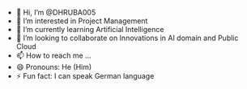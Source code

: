 - 👋 Hi, I’m @DHRUBA005
- 👀 I’m interested in Project Management
- 🌱 I’m currently learning Artificial Intelligence
- 💞️ I’m looking to collaborate on Innovations in AI domain and Public Cloud
- 📫 How to reach me ...
- 😄 Pronouns: He (Him)
- ⚡ Fun fact: I can speak German language

<!---
DHRUBA005/DHRUBA005 is a ✨ special ✨ repository because its `README.md` (this file) appears on your GitHub profile.
You can click the Preview link to take a look at your changes.
--->
